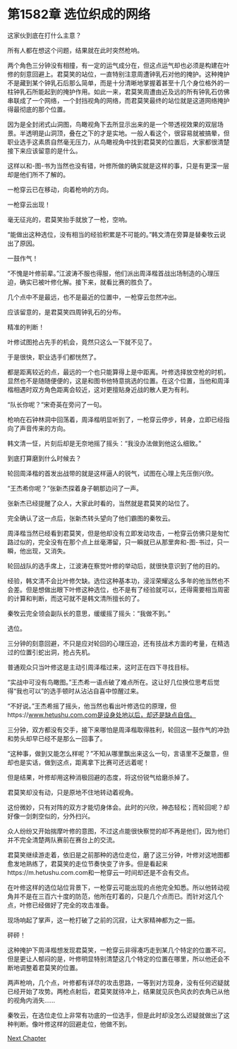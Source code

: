 # 第1582章 选位织成的网络

这家伙到底在打什么主意？

所有人都在想这个问题，结果就在此时突然枪响。

两个角色三分钟没有相撞，有一定的运气成分在，但这点运气却也必须是构建在叶修的刻意回避上。君莫笑的站位，一直特别注意周遭钟乳石对他的掩护。这种掩护不是藏到某个钟乳石后那么简单，而是十分清晰地掌握着甚至十几个身位格外的一柱钟乳石所能起到的掩护作用。如此一来，君莫笑周遭由近及远的所有钟乳石仿佛串联成了一个网络，一个封挡视角的网络，而君莫笑最终的站位就是这道网络掩护得最彻底的那个位置。

因为是全封闭式山洞图，鸟瞰视角下去所显示出来的是一个带透视效果的双层场景。半透明是山洞顶，叠在之下的才是实地。一般人看这个，很容易就被搞晕，但职业选手这素质自然毫无压力，从鸟瞰视角中找到君莫笑的位置后，大家都很清楚接下来应该留意的是什么。

这样以和-图-书为当然也没有错，叶修所做的确实就是这样的事，只是有更深一层却是他们所不了解的。

一枪穿云已在移动，向着枪响的方向。

一枪穿云出现！

毫无征兆的，君莫笑抬手就放了一枪，空响。

“能做出这种选位，没有相当的经验积累是不可能的。”韩文清在旁算是替秦牧云说出了原因。

一鼓作气！

“不愧是叶修前辈。”江波涛不服也得服，他们派出周泽楷首战出场制造的心理压迫，确实已被叶修化解。接下来，就看比赛的胜负了。

几个点中不是最远，也不是最近的位置中，一枪穿云忽然冲出。

应该留意的，是君莫笑四周钟乳石的分布。

精准的判断！

叶修试图抢占先手的机会，竟然只这么一下就不见了。

于是很快，职业选手们都恍然了。

都是距离较近的点，最远的一个也只能算得上是中距离。叶修选择放空枪的时机，显然也不是随随便便的，这是和图书他特意挑选的位置。在这个位置，当他和周泽楷相遇时双方角色距离会较近，这对更擅贴身近战的散人更为有利。

“队长你呢？”宋奇英在旁问了一句。

枪响在石钟林洞中回荡着，周泽楷明显听到了，一枪穿云停步，转身，立即已经指向了声音传来的方向。

韩文清一怔，片刻后却是无奈地摇了摇头：“我没办法做到他这么细致。”

到底打算磨到什么时候去？

轮回周泽楷的首发出战带的就是这样逼人的锐气，试图在心理上先压倒兴欣。

“王杰希你呢？”张新杰探着身子朝那边问了一声。

张新杰已经提醒了众人，大家此时看的，当然就是君莫笑的站位了。

完全确认了这一点后，张新杰转头望向了他们霸图的秦牧云。

周泽楷当然已经看到君莫笑，但是他却没有立即发动攻击，一枪穿云仿佛只是匆忙路过似的，完全没有在那个点上丝毫滞留，只一瞬就已从那里奔和-图-书过，只一瞬，他出现，又消失。

轮回战队的选手席上，江波涛在察觉叶修的举动后，就很快意识到了他的目的。

经验，韩文清不会比叶修欠缺。选位这种基本功，浸淫荣耀这么多年的他当然也不会差。但是想做出眼下叶修这种选位，也不是有了经验就可以，还得需要相当周密的计算和判断，而这可就不是韩文清所擅长的了。

秦牧云完全领会副队长的意思，缓缓摇了摇头：“我做不到。”

选位。

三分钟的刻意回避，不只是应对轮回的心理压迫，还有技战术方面的考量，在精选过的位置引蛇出洞，抢占先机。

普通观众只当叶修这是主动引周泽楷过来，这时正在四下寻找目标。

“实战中可没有鸟瞰图。”王杰希一语点破了难点所在。这让好几位换位思考后觉得“我也可以”的选手顿时从沾沾自喜中惊醒过来。

“不好说。”王杰希摇了摇头，他当然也看出叶修选位的原理，但https://www.hetushu.com.com是设身处地以后，却还是缺点自信。

三分钟，双方都没有交手，接下来哪怕是周泽楷取得胜利，轮回这一鼓作气的冲劲和势头却早已经不是那么一回事了。

“这种事，做到又能怎么样呢？”不知从哪里飘出来这么一句，言语里不乏酸意，但却也是实话，做到这点，距离拿下比赛可还远着呢！

但是结果，叶修却用这种消极回避的态度，将这份锐气给磨杀掉了。

君莫笑却没有动，只是原地不住地转动着视角。

这份微妙，只有对阵的双方才能切身体会。此时的兴欣，神态轻松；而轮回呢？却好像一剑刺空似的，分外扫兴。

众人纷纷又开始揣摩叶修的意图，不过这点能很快察觉的却不再是他们，因为他们并不完全清楚两队赛前在赛台上的交流。

君莫笑继续游走着，依旧是之前那种的选位走位，磨了这三分钟，叶修对这地图都愈发地熟练了，君莫笑的走位节奏快变了许多。但是看起来https://m.hetushu.com.com和一枪穿云一时间却还是不会有交点。

在叶修这样的选位站位背景下，一枪穿云可能出现的点他完全知悉。所以他转动视角并不是在三百六十度的防范，他所在盯着的，只是几个点而已。而针对这几个点，叶修已经做好了完全的攻击准备。

现场响起了掌声，这一枪打破了之前的沉寂，让大家精神都为之一振。

砰砰！

这种掩护下周泽楷想发现君莫笑，一枪穿云非得凑巧走到某几个特定的位置不可。但是更让人郁闷的是，叶修明显特别清楚这几个特定的位置在哪里，所以他还会不断地调整着君莫笑的位置。

两声枪响，几个点，叶修都有详尽的攻击思路，一等到对方现身，没有任何迟疑就已经开始了攻势。两枪点射后，君莫笑就待冲上，结果就见灰色风衣的衣角已从他的视角内消失……

秦牧云，在选位走位上非常有功底的一位选手，但是此时却没怎么迟疑就做出了这种判断。像叶修这样的回避走位，他做不到。



[Next Chapter](%E7%AC%AC1583%E7%AB%A0%20%E8%8B%8D%E7%99%BD%E7%9A%84%E7%9B%BE%E5%BD%A2%E6%80%81.md)